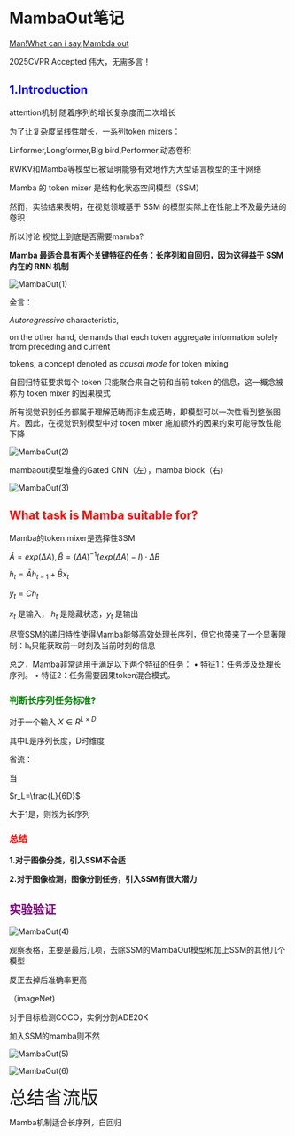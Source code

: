 <h1>MambaOut笔记</h1>



[Man!What can i say,Mambda out](https://arxiv.org/pdf/2405.07992)

2025CVPR Accepted 伟大，无需多言！





<h2><font color=blue>1.Introduction</font></h2>

attention机制 随着序列的增长复杂度而二次增长



为了让复杂度呈线性增长，一系列token mixers：

Linformer,Longformer,Big bird,Performer,动态卷积



RWKV和Mamba等模型已被证明能够有效地作为大型语言模型的主干网络



Mamba 的 token mixer 是结构化状态空间模型（SSM）

然而，实验结果表明，在视觉领域基于 SSM 的模型实际上在性能上不及最先进的卷积



所以讨论 视觉上到底是否需要mamba?



**Mamba 最适合具有两个关键特征的任务：长序列和自回归，因为这得益于 SSM 内在的 RNN 机制**

![MambaOut(1)](../论文阅读笔记/img/MambaOut(1).png)



金言：

*Autoregressive* characteristic,

on the other hand, demands that each token aggregate information solely from preceding and current

tokens, a concept denoted as *causal mode* for token mixing

自回归特征要求每个 token 只能聚合来自之前和当前 token 的信息，这一概念被称为 token mixer 的因果模式



所有视觉识别任务都属于理解范畴而非生成范畴，即模型可以一次性看到整张图片。因此，在视觉识别模型中对 token mixer 施加额外的因果约束可能导致性能下降

![MambaOut(2)](../论文阅读笔记/img/MambaOut(2).png)



mambaout模型堆叠的Gated CNN（左），mamba block（右）

![MambaOut(3)](../论文阅读笔记/img/MambaOut(3).png)





<h2><font color=red>What task is Mamba suitable for?</font></h2>



Mamba的token mixer是选择性SSM

$\bar{A}=exp(\Delta A),\bar{B}=(\Delta A)^{-1}(exp(\Delta A)-I)\cdot \Delta B$



$h_t=\bar{A}h_{t-1}+\bar{B}x_t$

$y_t=Ch_t$

$x_t$ 是输入， $h_t$ 是隐藏状态，$y_t$ 是输出



尽管SSM的递归特性使得Mamba能够高效处理长序列，但它也带来了一个显著限制：hₜ只能获取前一时刻及当前时刻的信息

总之，Mamba非常适用于满足以下两个特征的任务：
 • 特征1：任务涉及处理长序列。
 • 特征2：任务需要因果token混合模式。



<h3><font color=green>判断长序列任务标准?</font></h3>

对于一个输入 $X\in R^{L\times D}$

其中L是序列长度，D时维度

省流：

当

$r_L=\frac{L}{6D}$

大于1是，则视为长序列



<h3><font color=red>总结</font></h3>

**1.对于图像分类，引入SSM不合适**

**2.对于图像检测，图像分割任务，引入SSM有很大潜力**



<h2><font color=purple>实验验证</font></h2>

![MambaOut(4)](../论文阅读笔记/img/MambaOut(4).png)

观察表格，主要是最后几项，去除SSM的MambaOut模型和加上SSM的其他几个模型

反正去掉后准确率更高

（imageNet)



对于目标检测COCO，实例分割ADE20K

加入SSM的mamba则不然

![MambaOut(5)](../论文阅读笔记/img/MambaOut(5).png)

![MambaOut(6)](../论文阅读笔记/img/MambaOut(6).png)



<font size=6>总结省流版</font>

Mamba机制适合长序列，自回归
